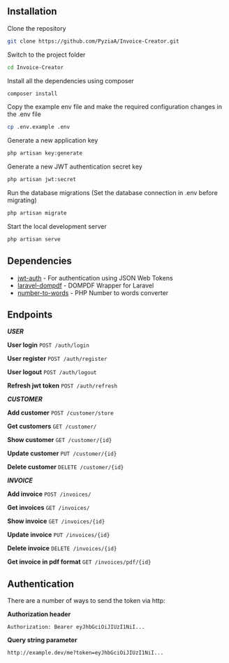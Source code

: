 ## Installation

Clone the repository
```bash
git clone https://github.com/PyziaA/Invoice-Creator.git
```
Switch to the project folder
```bash
cd Invoice-Creator
```
Install all the dependencies using composer
```bash
composer install
```   
Copy the example env file and make the required configuration changes in the .env file
```bash
cp .env.example .env
```  
Generate a new application key
```bash
php artisan key:generate
```  
Generate a new JWT authentication secret key
```bash
php artisan jwt:secret
```  
Run the database migrations (Set the database connection in .env before migrating)
```bash
php artisan migrate
```
Start the local development server
```bash
php artisan serve
```
## Dependencies
- [jwt-auth](https://github.com/tymondesigns/jwt-auth) - For authentication using JSON Web Tokens
- [laravel-dompdf](https://github.com/barryvdh/laravel-dompdf) - DOMPDF Wrapper for Laravel
- [number-to-words](https://github.com/kwn/number-to-words) - PHP Number to words converter
## Endpoints
***USER***

**User login** ```POST /auth/login```

**User register** ```POST /auth/register```

**User logout** ```POST /auth/logout```

**Refresh jwt token** ```POST /auth/refresh```

***CUSTOMER***

**Add customer** ```POST /customer/store```

**Get customers** ```GET /customer/```

**Show customer** ```GET /customer/{id}```

**Update customer** ```PUT /customer/{id}```

**Delete customer** ```DELETE /customer/{id}```

***INVOICE***

**Add invoice** ```POST /invoices/```

**Get invoices** ```GET /invoices/```

**Show invoice** ```GET /invoices/{id}```

**Update invoice** ```PUT /invoices/{id}```

**Delete invoice** ```DELETE /invoices/{id}```

**Get invoice in pdf format** ```GET /invoices/pdf/{id}```

## Authentication
There are a number of ways to send the token via http:

**Authorization header**

```Authorization: Bearer eyJhbGciOiJIUzI1NiI...```

**Query string parameter**


```http://example.dev/me?token=eyJhbGciOiJIUzI1NiI...```